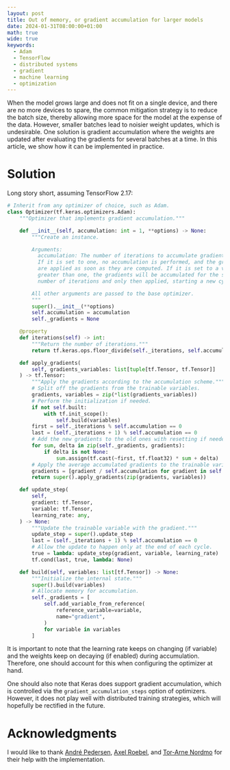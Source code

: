 ```yaml
---
layout: post
title: Out of memory, or gradient accumulation for larger models
date: 2024-01-31T08:00:00+01:00
math: true
wide: true
keywords:
  - Adam
  - TensorFlow
  - distributed systems
  - gradient
  - machine learning
  - optimization
---
```


When the model grows large and does not fit on a single device, and there are no
more devices to spare, the common mitigation strategy is to reduce the batch
size, thereby allowing more space for the model at the expense of the data.
However, smaller batches lead to noisier weight updates, which is undesirable.
One solution is gradient accumulation where the weights are updated after
evaluating the gradients for several batches at a time. In this article, we show
how it can be implemented in practice.

# Solution

Long story short, assuming TensorFlow 2.17:

```python
# Inherit from any optimizer of choice, such as Adam.
class Optimizer(tf.keras.optimizers.Adam):
    """Optimizer that implements gradient accumulation."""

    def __init__(self, accumulation: int = 1, **options) -> None:
        """Create an instance.

        Arguments:
          accumulation: The number of iterations to accumulate gradients over.
          If it is set to one, no accumulation is performed, and the gradients
          are applied as soon as they are computed. If it is set to a value
          greater than one, the gradients will be accumulated for the specified
          number of iterations and only then applied, starting a new cycle.

        All other arguments are passed to the base optimizer.
        """
        super().__init__(**options)
        self.accumulation = accumulation
        self._gradients = None

    @property
    def iterations(self) -> int:
        """Return the number of iterations."""
        return tf.keras.ops.floor_divide(self._iterations, self.accumulation)

    def apply_gradients(
        self, gradients_variables: list[tuple[tf.Tensor, tf.Tensor]]
    ) -> tf.Tensor:
        """Apply the gradients according to the accumulation scheme."""
        # Split off the gradients from the trainable variables.
        gradients, variables = zip(*list(gradients_variables))
        # Perform the initialization if needed.
        if not self.built:
            with tf.init_scope():
                self.build(variables)
        first = self._iterations % self.accumulation == 0
        last = (self._iterations + 1) % self.accumulation == 0
        # Add the new gradients to the old ones with resetting if needed.
        for sum, delta in zip(self._gradients, gradients):
            if delta is not None:
                sum.assign(tf.cast(~first, tf.float32) * sum + delta)
        # Apply the average accumulated gradients to the trainable variables.
        gradients = [gradient / self.accumulation for gradient in self._gradients]
        return super().apply_gradients(zip(gradients, variables))

    def update_step(
        self,
        gradient: tf.Tensor,
        variable: tf.Tensor,
        learning_rate: any,
    ) -> None:
        """Update the trainable variable with the gradient."""
        update_step = super().update_step
        last = (self._iterations + 1) % self.accumulation == 0
        # Allow the update to happen only at the end of each cycle.
        true = lambda: update_step(gradient, variable, learning_rate)
        tf.cond(last, true, lambda: None)

    def build(self, variables: list[tf.Tensor]) -> None:
        """Initialize the internal state."""
        super().build(variables)
        # Allocate memory for accumulation.
        self._gradients = [
            self.add_variable_from_reference(
                reference_variable=variable,
                name="gradient",
            )
            for variable in variables
        ]
```

It is important to note that the learning rate keeps on changing (if variable)
and the weights keep on decaying (if enabled) during accumulation. Therefore,
one should account for this when configuring the optimizer at hand.

One should also note that Keras does support gradient accumulation, which is
controlled via the `gradient_accumulation_steps` option of optimizers. However,
it does not play well with distributed training strategies, which will hopefully
be rectified in the future.

# Acknowledgments

I would like to thank [André Pedersen], [Axel Roebel], and [Tor-Arne Nordmo] for
their help with the implementation.

[André Pedersen]: https://github.com/andreped
[Axel Roebel]: https://github.com/roebel
[Tor-Arne Nordmo]: https://github.com/tno123
